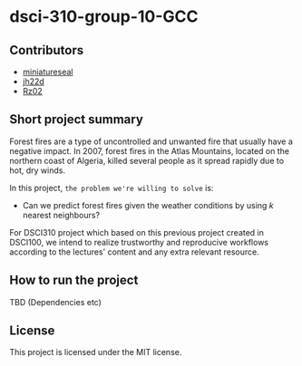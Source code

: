 # dsci-310-group-10-GCC

## Contributors
- [miniatureseal](https://github.com/miniatureseal)
- [jh22d](https://github.com/jh22d)
- [Rz02](https://github.com/Rz02)

## Short project summary

Forest fires are a type of uncontrolled and unwanted fire that usually have a negative impact. 
In 2007, forest fires in the Atlas Mountains, located on the northern coast of Algeria, killed several people as it spread rapidly due to hot, dry winds.

In this project, `the problem we're willing to solve` is:
- Can we predict forest fires given the weather conditions by using $k$ nearest neighbours? 

For DSCI310 project which based on this previous project created in DSCI100, we intend to realize trustworthy and reproducive workflows
according to the lectures' content and any extra relevant resource.


## How to run the project
TBD (Dependencies etc)

## License
This project is licensed under the MIT license.
